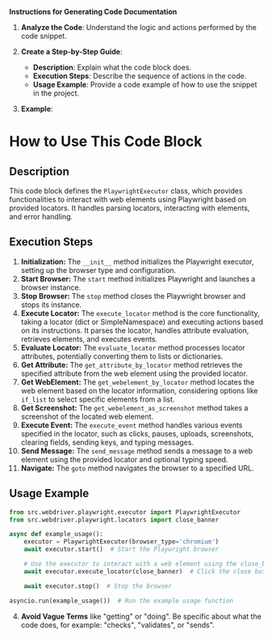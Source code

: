 **Instructions for Generating Code Documentation**

1. **Analyze the Code**: Understand the logic and actions performed by the code snippet.

2. **Create a Step-by-Step Guide**:
    - **Description**: Explain what the code block does.
    - **Execution Steps**: Describe the sequence of actions in the code.
    - **Usage Example**: Provide a code example of how to use the snippet in the project.

3. **Example**:

How to Use This Code Block
=========================================================================================

Description
-------------------------
This code block defines the `PlaywrightExecutor` class, which provides functionalities to interact with web elements using Playwright based on provided locators. It handles parsing locators, interacting with elements, and error handling.

Execution Steps
-------------------------
1. **Initialization:** The `__init__` method initializes the Playwright executor, setting up the browser type and configuration.
2. **Start Browser:** The `start` method initializes Playwright and launches a browser instance.
3. **Stop Browser:** The `stop` method closes the Playwright browser and stops its instance.
4. **Execute Locator:** The `execute_locator` method is the core functionality, taking a locator (dict or SimpleNamespace) and executing actions based on its instructions. It parses the locator, handles attribute evaluation, retrieves elements, and executes events.
5. **Evaluate Locator:** The `evaluate_locator` method processes locator attributes, potentially converting them to lists or dictionaries.
6. **Get Attribute:** The `get_attribute_by_locator` method retrieves the specified attribute from the web element using the provided locator.
7. **Get WebElement:** The `get_webelement_by_locator` method locates the web element based on the locator information, considering options like `if_list` to select specific elements from a list.
8. **Get Screenshot:** The `get_webelement_as_screenshot` method takes a screenshot of the located web element.
9. **Execute Event:** The `execute_event` method handles various events specified in the locator, such as clicks, pauses, uploads, screenshots, clearing fields, sending keys, and typing messages.
10. **Send Message:** The `send_message` method sends a message to a web element using the provided locator and optional typing speed.
11. **Navigate:** The `goto` method navigates the browser to a specified URL.

Usage Example
-------------------------

```python
from src.webdriver.playwright.executor import PlaywrightExecutor
from src.webdriver.playwright.locators import close_banner

async def example_usage():
    executor = PlaywrightExecutor(browser_type='chromium')
    await executor.start()  # Start the Playwright browser

    # Use the executor to interact with a web element using the close_banner locator
    await executor.execute_locator(close_banner)  # Click the close button

    await executor.stop()  # Stop the browser

asyncio.run(example_usage())  # Run the example usage function
```

4. **Avoid Vague Terms** like "getting" or "doing". Be specific about what the code does, for example: "checks", "validates", or "sends".
